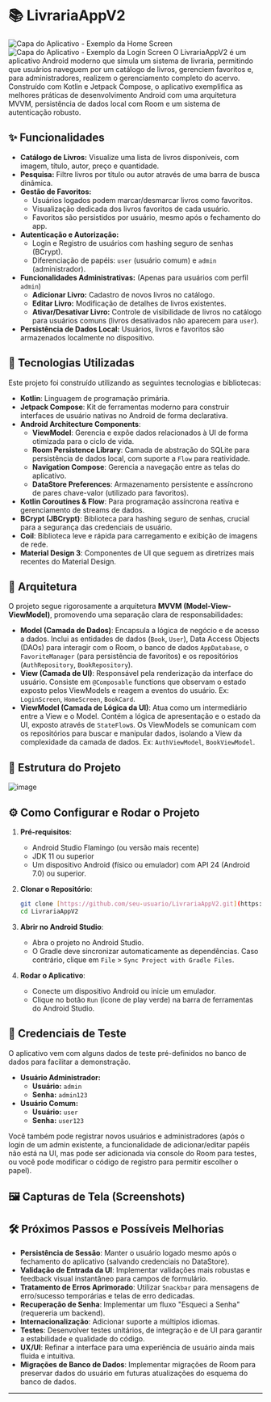 # 📚 LivrariaAppV2

![Capa do Aplicativo - Exemplo da Home Screen](https://via.placeholder.com/600x300?text=Home+Screen) ![Capa do Aplicativo - Exemplo da Login Screen](https://via.placeholder.com/600x300?text=Login+Screen) O LivrariaAppV2 é um aplicativo Android moderno que simula um sistema de livraria, permitindo que usuários naveguem por um catálogo de livros, gerenciem favoritos e, para administradores, realizem o gerenciamento completo do acervo. Construído com Kotlin e Jetpack Compose, o aplicativo exemplifica as melhores práticas de desenvolvimento Android com uma arquitetura MVVM, persistência de dados local com Room e um sistema de autenticação robusto.

## ✨ Funcionalidades

* **Catálogo de Livros:** Visualize uma lista de livros disponíveis, com imagem, título, autor, preço e quantidade.
* **Pesquisa:** Filtre livros por título ou autor através de uma barra de busca dinâmica.
* **Gestão de Favoritos:**
    * Usuários logados podem marcar/desmarcar livros como favoritos.
    * Visualização dedicada dos livros favoritos de cada usuário.
    * Favoritos são persistidos por usuário, mesmo após o fechamento do app.
* **Autenticação e Autorização:**
    * Login e Registro de usuários com hashing seguro de senhas (BCrypt).
    * Diferenciação de papéis: `user` (usuário comum) e `admin` (administrador).
* **Funcionalidades Administrativas:** (Apenas para usuários com perfil `admin`)
    * **Adicionar Livro:** Cadastro de novos livros no catálogo.
    * **Editar Livro:** Modificação de detalhes de livros existentes.
    * **Ativar/Desativar Livro:** Controle de visibilidade de livros no catálogo para usuários comuns (livros desativados não aparecem para `user`).
* **Persistência de Dados Local:** Usuários, livros e favoritos são armazenados localmente no dispositivo.

## 🚀 Tecnologias Utilizadas

Este projeto foi construído utilizando as seguintes tecnologias e bibliotecas:

* **Kotlin**: Linguagem de programação primária.
* **Jetpack Compose**: Kit de ferramentas moderno para construir interfaces de usuário nativas no Android de forma declarativa.
* **Android Architecture Components**:
    * **ViewModel**: Gerencia e expõe dados relacionados à UI de forma otimizada para o ciclo de vida.
    * **Room Persistence Library**: Camada de abstração do SQLite para persistência de dados local, com suporte a `Flow` para reatividade.
    * **Navigation Compose**: Gerencia a navegação entre as telas do aplicativo.
    * **DataStore Preferences**: Armazenamento persistente e assíncrono de pares chave-valor (utilizado para favoritos).
* **Kotlin Coroutines & Flow**: Para programação assíncrona reativa e gerenciamento de streams de dados.
* **BCrypt (JBCrypt)**: Biblioteca para hashing seguro de senhas, crucial para a segurança das credenciais de usuário.
* **Coil**: Biblioteca leve e rápida para carregamento e exibição de imagens de rede.
* **Material Design 3**: Componentes de UI que seguem as diretrizes mais recentes do Material Design.

## 📐 Arquitetura

O projeto segue rigorosamente a arquitetura **MVVM (Model-View-ViewModel)**, promovendo uma separação clara de responsabilidades:

* **Model (Camada de Dados)**: Encapsula a lógica de negócio e de acesso a dados. Inclui as entidades de dados (`Book`, `User`), Data Access Objects (DAOs) para interagir com o Room, o banco de dados `AppDatabase`, o `FavoriteManager` (para persistência de favoritos) e os repositórios (`AuthRepository`, `BookRepository`).
* **View (Camada de UI)**: Responsável pela renderização da interface do usuário. Consiste em `@Composable` functions que observam o estado exposto pelos ViewModels e reagem a eventos do usuário. Ex: `LoginScreen`, `HomeScreen`, `BookCard`.
* **ViewModel (Camada de Lógica da UI)**: Atua como um intermediário entre a View e o Model. Contém a lógica de apresentação e o estado da UI, exposto através de `StateFlow`s. Os ViewModels se comunicam com os repositórios para buscar e manipular dados, isolando a View da complexidade da camada de dados. Ex: `AuthViewModel`, `BookViewModel`.

## 📂 Estrutura do Projeto

![image](https://github.com/user-attachments/assets/ad612f6a-6af6-4cee-ace5-0f08a5e8f1c5)

## ⚙️ Como Configurar e Rodar o Projeto

1.  **Pré-requisitos**:
    * Android Studio Flamingo (ou versão mais recente)
    * JDK 11 ou superior
    * Um dispositivo Android (físico ou emulador) com API 24 (Android 7.0) ou superior.

2.  **Clonar o Repositório**:
    ```bash
    git clone [https://github.com/seu-usuario/LivrariaAppV2.git](https://github.com/seu-usuario/LivrariaAppV2.git)
    cd LivrariaAppV2
    ```

3.  **Abrir no Android Studio**:
    * Abra o projeto no Android Studio.
    * O Gradle deve sincronizar automaticamente as dependências. Caso contrário, clique em `File` > `Sync Project with Gradle Files`.

4.  **Rodar o Aplicativo**:
    * Conecte um dispositivo Android ou inicie um emulador.
    * Clique no botão `Run` (ícone de play verde) na barra de ferramentas do Android Studio.

## 🔑 Credenciais de Teste

O aplicativo vem com alguns dados de teste pré-definidos no banco de dados para facilitar a demonstração.

* **Usuário Administrador:**
    * **Usuário:** `admin`
    * **Senha:** `admin123`
* **Usuário Comum:**
    * **Usuário:** `user`
    * **Senha:** `user123`

Você também pode registrar novos usuários e administradores (após o login de um admin existente, a funcionalidade de adicionar/editar papéis não está na UI, mas pode ser adicionada via console do Room para testes, ou você pode modificar o código de registro para permitir escolher o papel).

## 🖼️ Capturas de Tela (Screenshots)

## 🛠️ Próximos Passos e Possíveis Melhorias

* **Persistência de Sessão**: Manter o usuário logado mesmo após o fechamento do aplicativo (salvando credenciais no DataStore).
* **Validação de Entrada da UI**: Implementar validações mais robustas e feedback visual instantâneo para campos de formulário.
* **Tratamento de Erros Aprimorado**: Utilizar `Snackbar` para mensagens de erro/sucesso temporárias e telas de erro dedicadas.
* **Recuperação de Senha**: Implementar um fluxo "Esqueci a Senha" (requereria um backend).
* **Internacionalização**: Adicionar suporte a múltiplos idiomas.
* **Testes**: Desenvolver testes unitários, de integração e de UI para garantir a estabilidade e qualidade do código.
* **UX/UI**: Refinar a interface para uma experiência de usuário ainda mais fluida e intuitiva.
* **Migrações de Banco de Dados**: Implementar migrações de Room para preservar dados do usuário em futuras atualizações do esquema do banco de dados.

---
